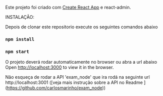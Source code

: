 Este projeto foi criado com [Create React App](https://github.com/facebookincubator/create-react-app) e react-admin.

INSTALAÇÃO:

Depois de clonar este repositorio execute os seguintes comandos abaixo
### `npm install`
### `npm start`

O projeto deverá rodar automaticamente no browser ou abra a url abaixo
Open [http://localhost:3000](http://localhost:3000) to view it in the browser.

Não esqueça de rodar a API 'exam_node' que ira rodá na seguinte url http://localhost:3001 ([veja mais instrução sobre a API no Readme ] (https://github.com/carlosmarinho/exam_node))